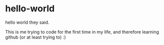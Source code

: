 # hello-world
hello world they said.



This is me trying to code for the first time in my life, and therefore learning github (or at least trying to)
:)
